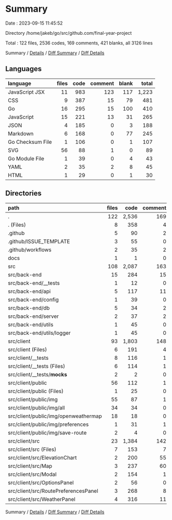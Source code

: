 # Summary

Date : 2023-09-15 11:45:52

Directory /home/jakeb/go/src/github.com/final-year-project

Total : 122 files,  2536 codes, 169 comments, 421 blanks, all 3126 lines

Summary / [Details](details.md) / [Diff Summary](diff.md) / [Diff Details](diff-details.md)

## Languages
| language | files | code | comment | blank | total |
| :--- | ---: | ---: | ---: | ---: | ---: |
| JavaScript JSX | 11 | 983 | 123 | 117 | 1,223 |
| CSS | 9 | 387 | 15 | 79 | 481 |
| Go | 16 | 295 | 15 | 100 | 410 |
| JavaScript | 15 | 221 | 13 | 31 | 265 |
| JSON | 4 | 185 | 0 | 3 | 188 |
| Markdown | 6 | 168 | 0 | 77 | 245 |
| Go Checksum File | 1 | 106 | 0 | 1 | 107 |
| SVG | 56 | 88 | 1 | 0 | 89 |
| Go Module File | 1 | 39 | 0 | 4 | 43 |
| YAML | 2 | 35 | 2 | 8 | 45 |
| HTML | 1 | 29 | 0 | 1 | 30 |

## Directories
| path | files | code | comment | blank | total |
| :--- | ---: | ---: | ---: | ---: | ---: |
| . | 122 | 2,536 | 169 | 421 | 3,126 |
| . (Files) | 8 | 358 | 4 | 36 | 398 |
| .github | 5 | 90 | 2 | 28 | 120 |
| .github/ISSUE_TEMPLATE | 3 | 55 | 0 | 20 | 75 |
| .github/workflows | 2 | 35 | 2 | 8 | 45 |
| docs | 1 | 1 | 0 | 0 | 1 |
| src | 108 | 2,087 | 163 | 357 | 2,607 |
| src/back-end | 15 | 284 | 15 | 97 | 396 |
| src/back-end/__tests | 1 | 12 | 0 | 6 | 18 |
| src/back-end/api | 5 | 117 | 11 | 39 | 167 |
| src/back-end/config | 1 | 39 | 0 | 10 | 49 |
| src/back-end/db | 5 | 34 | 2 | 14 | 50 |
| src/back-end/server | 2 | 37 | 2 | 17 | 56 |
| src/back-end/utils | 1 | 45 | 0 | 11 | 56 |
| src/back-end/utils/logger | 1 | 45 | 0 | 11 | 56 |
| src/client | 93 | 1,803 | 148 | 260 | 2,211 |
| src/client (Files) | 6 | 191 | 4 | 40 | 235 |
| src/client/__tests | 8 | 116 | 1 | 20 | 137 |
| src/client/__tests (Files) | 6 | 114 | 1 | 18 | 133 |
| src/client/__tests/__mocks__ | 2 | 2 | 0 | 2 | 4 |
| src/client/public | 56 | 112 | 1 | 1 | 114 |
| src/client/public (Files) | 1 | 25 | 0 | 1 | 26 |
| src/client/public/img | 55 | 87 | 1 | 0 | 88 |
| src/client/public/img/all | 34 | 34 | 0 | 0 | 34 |
| src/client/public/img/openweathermap | 18 | 18 | 0 | 0 | 18 |
| src/client/public/img/preferences | 1 | 31 | 1 | 0 | 32 |
| src/client/public/img/save-route | 2 | 4 | 0 | 0 | 4 |
| src/client/src | 23 | 1,384 | 142 | 199 | 1,725 |
| src/client/src (Files) | 7 | 153 | 7 | 23 | 183 |
| src/client/src/ElevationChart | 2 | 200 | 55 | 21 | 276 |
| src/client/src/Map | 3 | 237 | 60 | 39 | 336 |
| src/client/src/Modal | 2 | 154 | 1 | 28 | 183 |
| src/client/src/OptionsPanel | 2 | 56 | 0 | 8 | 64 |
| src/client/src/RoutePreferencesPanel | 3 | 268 | 8 | 41 | 317 |
| src/client/src/WeatherPanel | 4 | 316 | 11 | 39 | 366 |

Summary / [Details](details.md) / [Diff Summary](diff.md) / [Diff Details](diff-details.md)